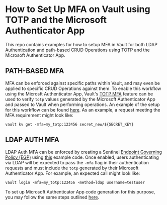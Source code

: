 # How to Set Up MFA on Vault using TOTP and the Microsoft Authenticator App
This repo contains examples for how to setup MFA in Vault for both LDAP Authentication and path-based CRUD Operations using TOTP and the Microsoft Authenticator App.

## PATH-BASED MFA
MFA can be enforced against specific paths within Vault, and may even be applied to specific CRUD Operations against them.  To enable this workflow using the Microsft Authenticator App, Vault's [TOTP MFA](https://www.vaultproject.io/docs/enterprise/mfa/mfa-totp) feature can be used to verify `totp` values generated by the Microsoft Authenticator App and passed to Vault when performing operations.  An example of the setup for this workflow can be found [here](path_based_totp_mfa.sh).  As an example, a request meeting the MFA requirement might look like:
```
vault kv get -mfa=my_totp:123456 secret_new/${SECRET_KEY}
```


## LDAP AUTH MFA
LDAP Auth MFA can be enforced by creating a Sentinel [Endpoint Governing Policy (EGP)](https://www.vaultproject.io/docs/enterprise/sentinel#endpoint-governing-policies-egps) using [this](ldap_auth_totp_mfa) example code. Once enabled, users authenticating via LDAP will be expected to pass the `-mfa` flag in their authentication requests and must include the `totp` generated by their Microsoft Authenticator App.  For example, an expected call might look like:
```
vault login -mfa=my_totp:123456 -method=ldap username=testuser
```
To set up Microsoft Authenticator App code generation for this purpose, you may follow the same steps outlined [here](path_based_totp_mfa.sh).

